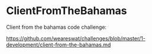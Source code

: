 # ClientFromTheBahamas

Client from the bahamas code challenge:

https://github.com/weareswat/challenges/blob/master/1-development/client-from-the-bahamas.md
